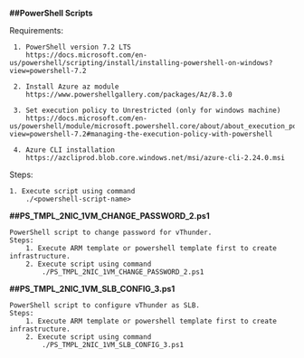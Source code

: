 **##PowerShell Scripts**

Requirements:

     1. PowerShell version 7.2 LTS
	    https://docs.microsoft.com/en-us/powershell/scripting/install/installing-powershell-on-windows?view=powershell-7.2
		
     2. Install Azure az module
        https://www.powershellgallery.com/packages/Az/8.3.0
     
     3. Set execution policy to Unrestricted (only for windows machine)
        https://docs.microsoft.com/en-us/powershell/module/microsoft.powershell.core/about/about_execution_policies?view=powershell-7.2#managing-the-execution-policy-with-powershell
		
	 4. Azure CLI installation
		https://azcliprod.blob.core.windows.net/msi/azure-cli-2.24.0.msi
		
Steps: 

    1. Execute script using command
        ./<powershell-script-name>

**##PS_TMPL_2NIC_1VM_CHANGE_PASSWORD_2.ps1**

    PowerShell script to change password for vThunder.
    Steps:
        1. Execute ARM template or powershell template first to create infrastructure.
        2. Execute script using command
            ./PS_TMPL_2NIC_1VM_CHANGE_PASSWORD_2.ps1

**##PS_TMPL_2NIC_1VM_SLB_CONFIG_3.ps1**

    PowerShell script to configure vThunder as SLB.
    Steps:
        1. Execute ARM template or powershell template first to create infrastructure.
        2. Execute script using command
            ./PS_TMPL_2NIC_1VM_SLB_CONFIG_3.ps1 